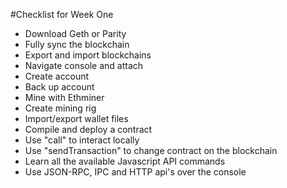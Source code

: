 #Checklist for Week One

* Download Geth or Parity
* Fully sync the blockchain
* Export and import blockchains
* Navigate console and attach
* Create account
* Back up account
* Mine with Ethminer
* Create mining rig
* Import/export wallet files
* Compile and deploy a contract
* Use "call" to interact locally
* Use "sendTransaction" to change contract on the blockchain
* Learn all the available Javascript API commands
* Use JSON-RPC, IPC and HTTP api's over the console

